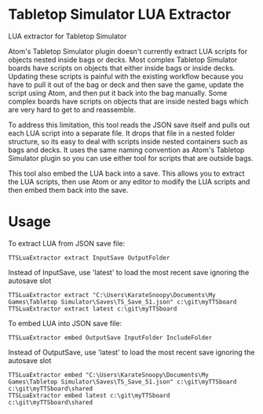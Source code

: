 # Tabletop Simulator LUA Extractor

LUA extractor for Tabletop Simulator

Atom's Tabletop Simulator plugin doesn't currently extract LUA scripts for objects nested inside bags or decks. Most complex Tabletop Simulator boards have scripts on objects that either inside bags or inside decks. Updating these scripts is painful with the existing workflow because you have to pull it out of the bag or deck and then save the game, update the script using Atom, and then put it back into the bag manually. Some complex boards have scripts on objects that are inside nested bags which are very hard to get to and reassemble.

To address this limitation, this tool reads the JSON save itself and pulls out each LUA script into a separate file. It drops that file in a nested folder structure, so its easy to deal with scripts inside nested containers such as bags and decks. It uses the same naming convention as Atom's Tabletop Simulator plugin so you can use either tool for scripts that are outside bags.

This tool also embed the LUA back into a save. This allows you to extract the LUA scripts, then use Atom or any editor to modify the LUA scripts and then embed them back into the save.

# Usage

To extract LUA from JSON save file:
```
TTSLuaExtractor extract InputSave OutputFolder
```
Instead of InputSave, use 'latest' to load the most recent save ignoring the autosave slot
```
TTSLuaExtractor extract "C:\Users\KarateSnoopy\Documents\My Games\Tabletop Simulator\Saves\TS_Save_51.json" c:\git\myTTSboard
TTSLuaExtractor extract latest c:\git\myTTSboard
```


To embed LUA into JSON save file:
```
TTSLuaExtractor embed OutputSave InputFolder IncludeFolder
```
Instead of OutputSave, use 'latest' to load the most recent save ignoring the autosave slot
```
TTSLuaExtractor embed "C:\Users\KarateSnoopy\Documents\My Games\Tabletop Simulator\Saves\TS_Save_51.json" c:\git\myTTSboard c:\git\myTTSboard\shared
TTSLuaExtractor embed latest c:\git\myTTSboard c:\git\myTTSboard\shared
```
